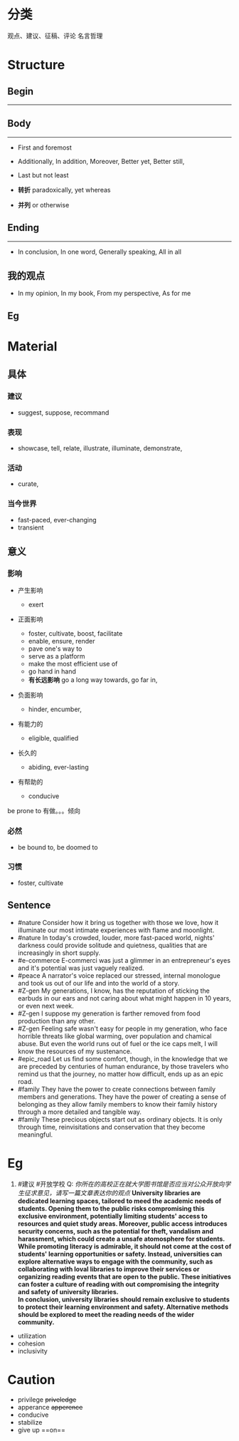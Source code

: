 

# 分类
观点、建议、征稿、评论
名言哲理



# Structure

## Begin
---




## Body
---
- First and foremost
- Additionally, In addition, Moreover, Better yet, Better still, 
- Last but not least

- **转折** paradoxically,  yet whereas
- **并列** or otherwise

## Ending
---
- In conclusion, In one word, Generally speaking, All in all



## 我的观点
- In my opinion, In my book, From my perspective, As for me



## Eg





# Material

## 具体


### 建议
- suggest, suppose, recommand

### 表现
- showcase, tell, relate, illustrate, illuminate, demonstrate, 

### 活动
- curate, 

### 当今世界
- fast-paced, ever-changing
- transient





## 意义

### 影响
-  产生影响
	- exert
- 正面影响
	- foster, cultivate, boost, facilitate
	- enable, ensure, render
	- pave one's way to
	- serve as a platform
	- make the most efficient use of
	- go hand in hand
	- **有长远影响** go a long way towards, go far in, 
- 负面影响
	- hinder, encumber, 

- 有能力的
	- eligible, qualified
- 长久的
	- abiding, ever-lasting
- 有帮助的
	- conducive


be prone to 有做。。。倾向
### 必然
- be bound to, be doomed to

### 习惯
- foster, cultivate




## Sentence
- #nature
  Consider how it bring us together with those we love, how it illuminate our most intimate experiences with flame and moonlight.
- #nature 
  In today's crowded, louder, more fast-paced world, nights' darkness could provide solitude and quietness, qualities that are increasingly in short supply.
- #e-commerce
  E-commerci was just a glimmer in an entrepreneur's eyes and it's potential was just vaguely realized.
- #peace
  A narrator's voice replaced our stressed, internal monologue and took us out of our life and into the world of a story.
- #Z-gen
  My generations, I know, has the reputation of sticking the earbuds in our ears and not caring about what might happen in 10 years, or even next week.
- #Z-gen 
  I suppose my generation is farther removed from food production than any other.
- #Z-gen 
  Feeling safe wasn't easy for people in my generation, who face horrible threats like global warming, over population and chamical abuse. But even the world runs out of fuel or the ice caps melt, I will know the resources of my sustenance.
- #epic_road
  Let us find some comfort, though, in the knowledge that we are preceded by centuries of human endurance, by those travelers who remind us that the journey, no matter how difficult, ends up as an epic road.
- #family
  They have the power to create connections between family members and generations. They have the power of creating a sense of belonging as they allow family members to know their family history through a more detailed and tangible way.
- #family 
  These precious objects start out as ordinary objects. It is only through time, reinvisitations and conservation that they become meaningful.




# Eg



1. #建议 #开放学校
Q: *你所在的高校正在就大学图书馆是否应当对公众开放向学生征求意见，请写一篇文章表达你的观点*
**University libraries are dedicated learning spaces, tailored to meed the academic needs of students. Opening them to the public risks compromising this exclusive environment, potentially limiting students' access to resources and quiet study areas. Moreover, public access introduces security concerns, such as the potential for theft, vandalism and harassment, which could create a unsafe atomosphere for students.  
While promoting literacy is admirable, it should not come at the cost of students' learning opportunities or safety. Instead, universities can explore alternative ways to engage with the community, such as collaborating with loval libraries to improve their services or organizing reading events that are open to the public. These initiatives can foster a culture of reading with out compromising the integrity and safety of university libraries.  
In conclusion, university libraries should remain exclusive to students to protect their learning environment and safety. Alternative methods should be explored to meet the reading needs of the wider community.** 

- utilization
- cohesion
- inclusivity






# Caution

- privilege   ~~priveledge~~
- apperance   ~~apperence~~
- conducive
- stabilize     
- give up ==on== 